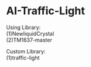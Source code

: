 # AI-Traffic-Light
Using Library:  
(1)NewliquidCrystal  
(2)TM1637-master  

Custom Library:  
(1)traffic-light  